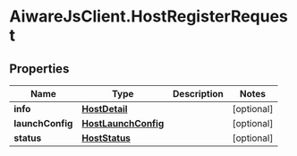 # AiwareJsClient.HostRegisterRequest

## Properties

Name | Type | Description | Notes
------------ | ------------- | ------------- | -------------
**info** | [**HostDetail**](HostDetail.md) |  | [optional] 
**launchConfig** | [**HostLaunchConfig**](HostLaunchConfig.md) |  | [optional] 
**status** | [**HostStatus**](HostStatus.md) |  | [optional] 


